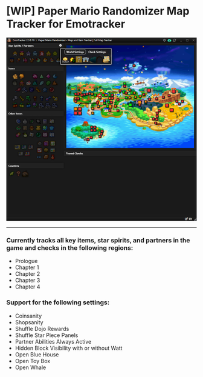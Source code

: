 # [WIP] Paper Mario Randomizer Map Tracker for Emotracker

![Work-in-progress screenshot of map tracker in development showing items, a map, checks in and out of logic, pinned checks.](images/readme/trackerWIP.png "WIP screenshot of tracker in development")

---

### Currently tracks all key items, star spirits, and partners in the game and checks in the following regions:

* Prologue
* Chapter 1
* Chapter 2
* Chapter 3
* Chapter 4

### Support for the following settings:

* Coinsanity
* Shopsanity
* Shuffle Dojo Rewards
* Shuffle Star Piece Panels
* Partner Abilities Always Active
* Hidden Block Visibility with or without Watt
* Open Blue House
* Open Toy Box
* Open Whale
